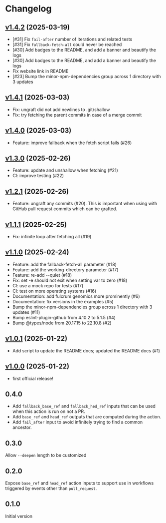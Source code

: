 # Changelog

## [v1.4.2] (2025-03-19)

- [#31] Fix `fail-after` number of iterations and related tests
- [#31] Fix `fallback-fetch-all` could never be reached
- [#30] Add badges to the README, and add a banner and beautify the logs 
- [#30] Add badges to the README, and add a banner and beautify the logs 
- Fix website link in README
- [#23] Bump the minor-npm-dependencies group across 1 directory with 3 updates

[v1.4.2]: https://github.com/fulcrumgenomics/fetch-through-merge-base/releases/tag/v1.4.2

## [v1.4.1] (2025-03-03)

- Fix: ungraft did not add newlines to .git/shallow
- Fix: try fetching the parent commits in case of a merge commit

[v1.4.1]: https://github.com/fulcrumgenomics/fetch-through-merge-base/releases/tag/v1.4.1

## [v1.4.0] (2025-03-03)

- Feature: improve fallback when the fetch script fails (#26)

[v1.4.0]: https://github.com/fulcrumgenomics/fetch-through-merge-base/releases/tag/v1.4.0

## [v1.3.0] (2025-02-26)

- Feature: update and unshallow when fetching (#21)
- CI: improve testing (#22)

[v1.3.0]: https://github.com/fulcrumgenomics/fetch-through-merge-base/releases/tag/v1.3.0

## [v1.2.1] (2025-02-26)

- Feature: ungraft any commits (#20). This is important when using with GitHub pull request commits which can be grafted.

[v1.2.1]: https://github.com/fulcrumgenomics/fetch-through-merge-base/releases/tag/v1.2.1

## [v1.1.1] (2025-02-25)

- Fix: infinite loop after fetching all (#19)

[v1.1.1]: https://github.com/fulcrumgenomics/fetch-through-merge-base/releases/tag/v1.1.1

## [v1.1.0] (2025-02-24)

- Feature: add the fallback-fetch-all parameter (#18)
- Feature: add the working-directory parameter (#17)
- Feature: re-add --quiet (#18)
- Fix: set -e should not exit when setting var to zero (#18)
- CI: use a mock repo for tests (#17)
- CI: test on more operating systems (#16)
- Documentation: add fulcrum genomics more prominently (#6)
- Documentation: fix versions in the examples (#5)
- Bump the minor-npm-dependencies group across 1 directory with 3 updates (#11)
- Bump eslint-plugin-github from 4.10.2 to 5.1.5 (#4)
- Bump @types/node from 20.17.15 to 22.10.8 (#2)

[v1.1.0]: https://github.com/fulcrumgenomics/fetch-through-merge-base/releases/tag/v1.1.0

## [v1.0.1] (2025-01-22)

- Add script to update the README docs; updated the README docs (#1)

[v1.0.1]: https://github.com/fulcrumgenomics/fetch-through-merge-base/releases/tag/v1.0.1

## [v1.0.0] (2025-01-22)

- first official release!

[v1.0.0]: https://github.com/fulcrumgenomics/fetch-through-merge-base/releases/tag/v1.0.0

## 0.4.0

* Add `fallback_base_ref` and `fallback_hed_ref` inputs that can be used when this action is run on not a PR.
* Add `base_ref` and `head_ref` outputs that are computed during the action.
* Add `fail_after` input to avoid infinitely trying to find a common ancestor.

## 0.3.0

Allow `--deepen` length to be customized

## 0.2.0

Expose `base_ref` and `head_ref` action inputs to support use in workflows
triggered by events other than `pull_request`.

## 0.1.0

Initial version
